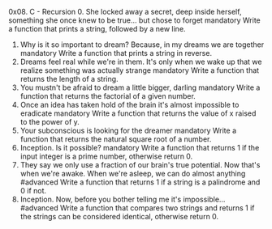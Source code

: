 0x08. C - Recursion
0. She locked away a secret, deep inside herself, something she once knew to be true... but chose to forget
mandatory
Write a function that prints a string, followed by a new line.
1. Why is it so important to dream? Because, in my dreams we are together
mandatory
Write a function that prints a string in reverse.
2. Dreams feel real while we're in them. It's only when we wake up that we realize something was actually strange
mandatory
Write a function that returns the length of a string.
3. You mustn't be afraid to dream a little bigger, darling
mandatory
Write a function that returns the factorial of a given number.
4. Once an idea has taken hold of the brain it's almost impossible to eradicate
mandatory
Write a function that returns the value of x raised to the power of y.
5. Your subconscious is looking for the dreamer
mandatory
Write a function that returns the natural square root of a number.
6. Inception. Is it possible?
mandatory
Write a function that returns 1 if the input integer is a prime number, otherwise return 0.
7. They say we only use a fraction of our brain's true potential. Now that's when we're awake. When we're asleep, we can do almost anything
#advanced
Write a function that returns 1 if a string is a palindrome and 0 if not.
8. Inception. Now, before you bother telling me it's impossible...
#advanced
Write a function that compares two strings and returns 1 if the strings can be considered identical, otherwise return 0.
